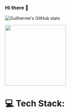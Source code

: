 ### Hi there 👋


<!--!
![Most Used Langs](https://git-hub-stats-pi.vercel.app/api/top-langs/?username=guilucon&hide_progress=true&theme=transparent)-->

![Guilherme's GitHub stats](https://git-hub-stats-pi.vercel.app/api?username=guilucon&show_icons=true&theme=transparent)
<div>

<img height=200 align="center" src="https://git-hub-stats-pi.vercel.app/api/top-langs/?username=guilucon&hide_progress=true&langs_count=12&card_width=320&theme=transparent" />
</div>

# 💻 Tech Stack:
<!--
**guilucon/guilucon** is a ✨ _special_ ✨ repository because its `README.md` (this file) appears on your GitHub profile.

Here are some ideas to get you started:

- 🔭 I’m currently working on ...
- 🌱 I’m currently learning ...
- 👯 I’m looking to collaborate on ...
- 🤔 I’m looking for help with ...
- 💬 Ask me about ...
- 📫 How to reach me: ...
- 😄 Pronouns: ...
- ⚡ Fun fact: ...
-->

